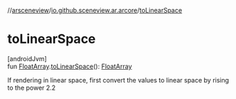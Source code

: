 //[arsceneview](../../index.md)/[io.github.sceneview.ar.arcore](index.md)/[toLinearSpace](to-linear-space.md)

# toLinearSpace

[androidJvm]\
fun [FloatArray](https://kotlinlang.org/api/latest/jvm/stdlib/kotlin/-float-array/index.html).[toLinearSpace](to-linear-space.md)(): [FloatArray](https://kotlinlang.org/api/latest/jvm/stdlib/kotlin/-float-array/index.html)

If rendering in linear space, first convert the values to linear space by rising to the power 2.2
